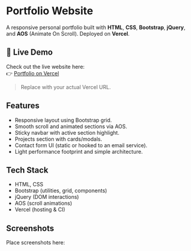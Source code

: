 # Portfolio Website

A responsive personal portfolio built with **HTML**, **CSS**, **Bootstrap**, **jQuery**, and **AOS** (Animate On Scroll). Deployed on **Vercel**.

## 🚀 Live Demo
Check out the live website here:  
👉 [Portfolio on Vercel](https://portofolio2-flame.vercel.app/)  
> Replace with your actual Vercel URL.

## Features
- Responsive layout using Bootstrap grid.
- Smooth scroll and animated sections via AOS.
- Sticky navbar with active section highlight.
- Projects section with cards/modals.
- Contact form UI (static or hooked to an email service).
- Light performance footprint and simple architecture.

## Tech Stack
- HTML, CSS
- Bootstrap (utilities, grid, components)
- jQuery (DOM interactions)
- AOS (scroll animations)
- Vercel (hosting & CI)

## Screenshots
Place screenshots here:
